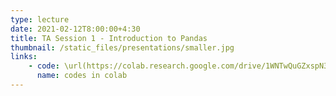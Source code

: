 ```yaml
---
type: lecture
date: 2021-02-12T8:00:00+4:30
title: TA Session 1 - Introduction to Pandas
thumbnail: /static_files/presentations/smaller.jpg
links: 
    - code: \url(https://colab.research.google.com/drive/1WNTwQuGZxspN37rsKEfujWxAG3xkcpM5?usp=sharing)
      name: codes in colab
---
```

